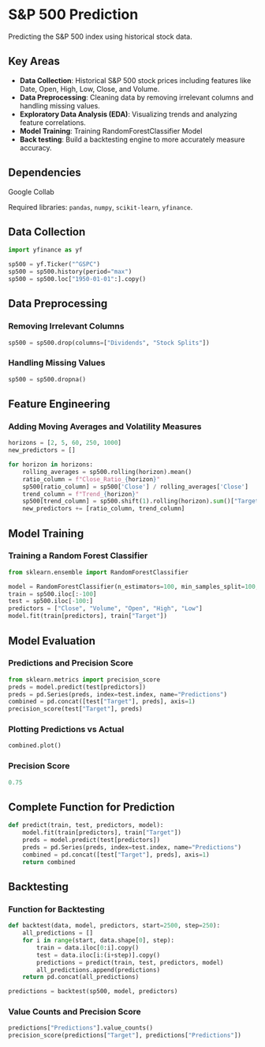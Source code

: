 # S&P 500 Prediction

Predicting the S&P 500 index using historical stock data.

## Key Areas

- **Data Collection**: Historical S&P 500 stock prices including features like Date, Open, High, Low, Close, and Volume.
- **Data Preprocessing**: Cleaning data by removing irrelevant columns and handling missing values.
- **Exploratory Data Analysis (EDA)**: Visualizing trends and analyzing feature correlations.
- **Model Training**: Training RandomForestClassifier Model
- **Back testing**: Build a backtesting engine to more accurately measure accuracy.

## Dependencies

Google Collab

Required libraries: `pandas`, `numpy`, `scikit-learn`, `yfinance`.

## Data Collection

```python
import yfinance as yf

sp500 = yf.Ticker("^GSPC")
sp500 = sp500.history(period="max")
sp500 = sp500.loc["1950-01-01":].copy()
```

## Data Preprocessing

### Removing Irrelevant Columns

```python
sp500 = sp500.drop(columns=["Dividends", "Stock Splits"])
```

### Handling Missing Values

```python
sp500 = sp500.dropna()
```

## Feature Engineering

### Adding Moving Averages and Volatility Measures

```python
horizons = [2, 5, 60, 250, 1000]
new_predictors = []

for horizon in horizons:
    rolling_averages = sp500.rolling(horizon).mean()
    ratio_column = f"Close_Ratio_{horizon}"
    sp500[ratio_column] = sp500['Close'] / rolling_averages['Close']
    trend_column = f"Trend_{horizon}"
    sp500[trend_column] = sp500.shift(1).rolling(horizon).sum()["Target"]
    new_predictors += [ratio_column, trend_column]
```

## Model Training

### Training a Random Forest Classifier

```python
from sklearn.ensemble import RandomForestClassifier

model = RandomForestClassifier(n_estimators=100, min_samples_split=100, random_state=1)
train = sp500.iloc[:-100]
test = sp500.iloc[-100:]
predictors = ["Close", "Volume", "Open", "High", "Low"]
model.fit(train[predictors], train["Target"])
```

## Model Evaluation

### Predictions and Precision Score

```python
from sklearn.metrics import precision_score
preds = model.predict(test[predictors])
preds = pd.Series(preds, index=test.index, name="Predictions")
combined = pd.concat([test["Target"], preds], axis=1)
precision_score(test["Target"], preds)
```

### Plotting Predictions vs Actual

```python
combined.plot()
```

### Precision Score

```python
0.75
```

## Complete Function for Prediction

```python
def predict(train, test, predictors, model):
    model.fit(train[predictors], train["Target"])
    preds = model.predict(test[predictors])
    preds = pd.Series(preds, index=test.index, name="Predictions")
    combined = pd.concat([test["Target"], preds], axis=1)
    return combined
```

## Backtesting

### Function for Backtesting

```python
def backtest(data, model, predictors, start=2500, step=250):
    all_predictions = []
    for i in range(start, data.shape[0], step):
        train = data.iloc[0:i].copy()
        test = data.iloc[i:(i+step)].copy()
        predictions = predict(train, test, predictors, model)
        all_predictions.append(predictions)
    return pd.concat(all_predictions)

predictions = backtest(sp500, model, predictors)
```

### Value Counts and Precision Score

```python
predictions["Predictions"].value_counts()
precision_score(predictions["Target"], predictions["Predictions"])
```
